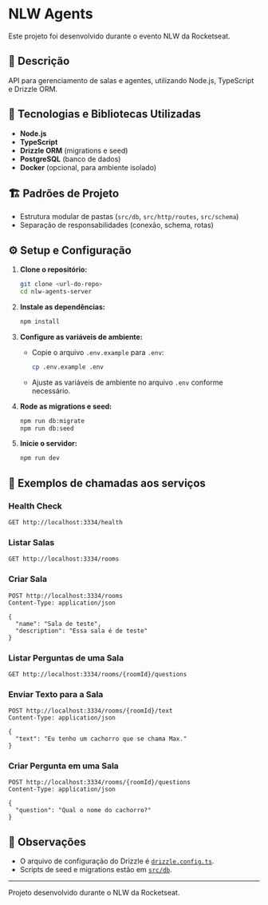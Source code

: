 # NLW Agents

Este projeto foi desenvolvido durante o evento NLW da Rocketseat.

## 📝 Descrição
API para gerenciamento de salas e agentes, utilizando Node.js, TypeScript e Drizzle ORM.

## 🚀 Tecnologias e Bibliotecas Utilizadas
- **Node.js**
- **TypeScript**
- **Drizzle ORM** (migrations e seed)
- **PostgreSQL** (banco de dados)
- **Docker** (opcional, para ambiente isolado)

## 🏗️ Padrões de Projeto
- Estrutura modular de pastas (`src/db`, `src/http/routes`, `src/schema`)
- Separação de responsabilidades (conexão, schema, rotas)

## ⚙️ Setup e Configuração

1. **Clone o repositório:**
   ```sh
   git clone <url-do-repo>
   cd nlw-agents-server
   ```

2. **Instale as dependências:**
   ```sh
   npm install
   ```

3. **Configure as variáveis de ambiente:**
   - Copie o arquivo `.env.example` para `.env`:
     ```sh
     cp .env.example .env
     ```
   - Ajuste as variáveis de ambiente no arquivo `.env` conforme necessário.

4. **Rode as migrations e seed:**
   ```sh
   npm run db:migrate
   npm run db:seed
   ```

5. **Inicie o servidor:**
   ```sh
   npm run dev
   ```

## 📡 Exemplos de chamadas aos serviços

### Health Check
```http
GET http://localhost:3334/health
```

### Listar Salas
```http
GET http://localhost:3334/rooms
```

### Criar Sala
```http
POST http://localhost:3334/rooms
Content-Type: application/json

{
  "name": "Sala de teste",
  "description": "Essa sala é de teste"
}
```

### Listar Perguntas de uma Sala
```http
GET http://localhost:3334/rooms/{roomId}/questions
```

### Enviar Texto para a Sala
```http
POST http://localhost:3334/rooms/{roomId}/text
Content-Type: application/json

{
  "text": "Eu tenho um cachorro que se chama Max."
}
```

### Criar Pergunta em uma Sala
```http
POST http://localhost:3334/rooms/{roomId}/questions
Content-Type: application/json

{
  "question": "Qual o nome do cachorro?"
}
```

## 📌 Observações
- O arquivo de configuração do Drizzle é [`drizzle.config.ts`](drizzle.config.ts).
- Scripts de seed e migrations estão em [`src/db`](src/db).

---
Projeto desenvolvido durante o NLW da Rocketseat.